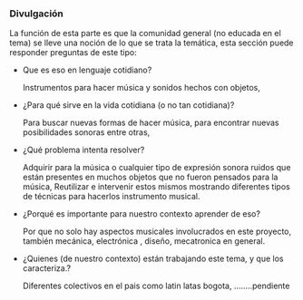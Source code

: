 ### Divulgación
La función de esta parte es que la comunidad general (no educada en el tema)
se lleve una noción de lo que se trata la temática, esta sección puede
responder  preguntas de este tipo:

* Que es eso en lenguaje cotidiano?

   Instrumentos para hacer música y sonidos hechos con objetos, 

* ¿Para qué sirve en la vida cotidiana (o no tan cotidiana)?
 
   Para buscar nuevas formas de hacer música, para encontrar nuevas posibilidades sonoras entre otras,

* ¿Qué problema intenta resolver?

   Adquirir para la música o cualquier tipo de expresión sonora ruidos que están presentes en muchos objetos que no fueron pensados para la música, Reutilizar e intervenir estos mismos mostrando diferentes tipos de técnicas para hacerlos instrumento musical.


* ¿Porqué es importante para nuestro contexto aprender de eso?

   Por que no solo hay aspectos musicales involucrados en este proyecto, también mecánica, electrónica , diseño, mecatronica en general.

* ¿Quienes (de nuestro contexto) están trabajando este tema, y que los
caracteriza.?

  Diferentes colectivos en el pais como latin latas bogota, ……..pendiente
  
  
